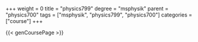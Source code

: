 +++
weight = 0
title = "physics799"
degree = "msphysik"
parent = "physics700"
tags = ["msphysik", "physics799", "physics700"]
categories = ["course"]
+++

{{< genCoursePage >}}
